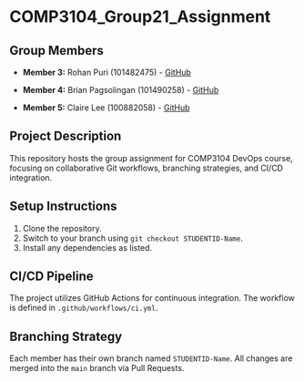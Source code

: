 # COMP3104_Group21_Assignment

## Group Members

<!-- - **Leader:** Pritesh Patel (1023756) - [GitHub](https://github.com/priteshpatel) -->
<!-- - **Member 2:** Jane Doe (1023456) - [GitHub](https://github.com/janedoe) -->

- **Member 3:** Rohan Puri (101482475) - [GitHub](https://github.com/xpydr)

- **Member 4:** Brian Pagsolingan (101490258) - [GitHub](https://github.com/brianpagsolingan)

- **Member 5:** Claire Lee (100882058) - [GitHub](https://github.com/jclairelee)

<!-- - **Member 5:** John Smith (1027890) - [GitHub](https://github.com/johnsmith) -->

## Project Description

This repository hosts the group assignment for COMP3104 DevOps course, focusing on
collaborative Git workflows, branching strategies, and CI/CD integration.

## Setup Instructions

1. Clone the repository.
2. Switch to your branch using `git checkout STUDENTID-Name`.
3. Install any dependencies as listed.

## CI/CD Pipeline

The project utilizes GitHub Actions for continuous integration. The workflow is defined
in `.github/workflows/ci.yml`.

## Branching Strategy

Each member has their own branch named `STUDENTID-Name`. All changes are
merged into the `main` branch via Pull Requests.
